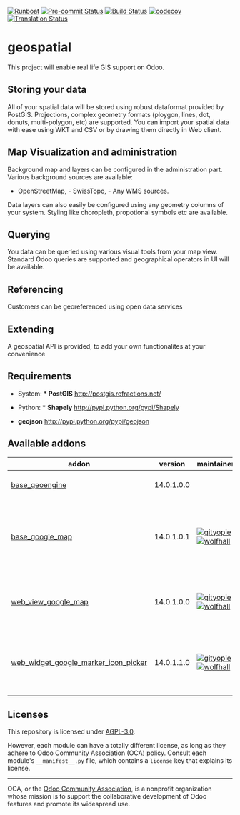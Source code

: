 
[![Runboat](https://img.shields.io/badge/runboat-Try%20me-875A7B.png)](https://runboat.odoo-community.org/builds?repo=OCA/geospatial&target_branch=14.0)
[![Pre-commit Status](https://github.com/OCA/geospatial/actions/workflows/pre-commit.yml/badge.svg?branch=14.0)](https://github.com/OCA/geospatial/actions/workflows/pre-commit.yml?query=branch%3A14.0)
[![Build Status](https://github.com/OCA/geospatial/actions/workflows/test.yml/badge.svg?branch=14.0)](https://github.com/OCA/geospatial/actions/workflows/test.yml?query=branch%3A14.0)
[![codecov](https://codecov.io/gh/OCA/geospatial/branch/14.0/graph/badge.svg)](https://codecov.io/gh/OCA/geospatial)
[![Translation Status](https://translation.odoo-community.org/widgets/geospatial-14-0/-/svg-badge.svg)](https://translation.odoo-community.org/engage/geospatial-14-0/?utm_source=widget)

<!-- /!\ do not modify above this line -->

# geospatial

This project will enable real life GIS support on Odoo.

## Storing your data

All of your spatial data will be stored using robust dataformat provided by PostGIS.
Projections, complex geometry formats (ploygon, lines, dot, donuts, multi-polygon,
etc) are supported. You can import your spatial data with ease using WKT and CSV or by
drawing them directly in Web client.

## Map Visualization and administration

Background map and layers can be configured in the administration part. Various
background sources are available:

- OpenStreetMap, - SwissTopo, - Any WMS sources.

Data layers can also easily be configured using any geometry columns of your system.
Styling like choropleth, propotional symbols etc are available.

## Querying

You data can be queried using various visual tools from your map view. Standard Odoo
queries are supported and geographical operators in UI will be available.

## Referencing

Customers can be georeferenced using open data services

## Extending

A geospatial API is provided, to add your own functionalites at your convenience


## Requirements

* System: *  **PostGIS** http://postgis.refractions.net/

* Python: *  **Shapely** http://pypi.python.org/pypi/Shapely

*  **geojson** http://pypi.python.org/pypi/geojson

<!-- /!\ do not modify below this line -->

<!-- prettier-ignore-start -->

[//]: # (addons)

Available addons
----------------
addon | version | maintainers | summary
--- | --- | --- | ---
[base_geoengine](base_geoengine/) | 14.0.1.0.0 |  | Geospatial support for Odoo
[base_google_map](base_google_map/) | 14.0.1.0.1 | [![gityopie](https://github.com/gityopie.png?size=30px)](https://github.com/gityopie) [![wolfhall](https://github.com/wolfhall.png?size=30px)](https://github.com/wolfhall) | View modes and widgets to integrate Google Maps in your UI
[web_view_google_map](web_view_google_map/) | 14.0.1.0.0 | [![gityopie](https://github.com/gityopie.png?size=30px)](https://github.com/gityopie) [![wolfhall](https://github.com/wolfhall.png?size=30px)](https://github.com/wolfhall) | Add a Google Map view type to the Odoo web client
[web_widget_google_marker_icon_picker](web_widget_google_marker_icon_picker/) | 14.0.1.1.0 | [![gityopie](https://github.com/gityopie.png?size=30px)](https://github.com/gityopie) [![wolfhall](https://github.com/wolfhall.png?size=30px)](https://github.com/wolfhall) | Google map widget allowing to set marker's color

[//]: # (end addons)

<!-- prettier-ignore-end -->

## Licenses

This repository is licensed under [AGPL-3.0](LICENSE).

However, each module can have a totally different license, as long as they adhere to Odoo Community Association (OCA)
policy. Consult each module's `__manifest__.py` file, which contains a `license` key
that explains its license.

----
OCA, or the [Odoo Community Association](http://odoo-community.org/), is a nonprofit
organization whose mission is to support the collaborative development of Odoo features
and promote its widespread use.
